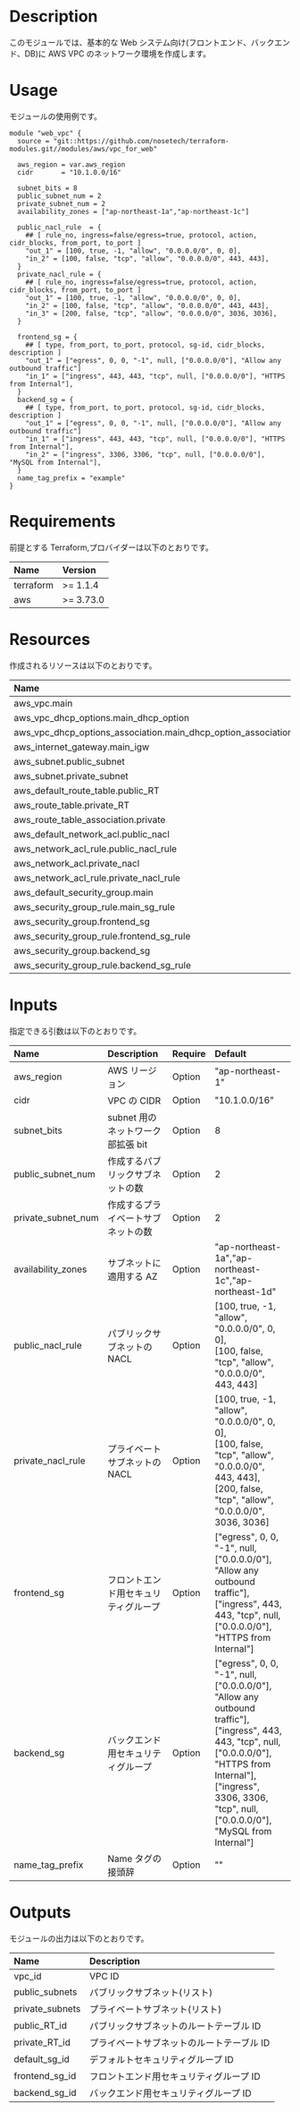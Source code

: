 # Description

このモジュールでは、基本的な Web システム向け(フロントエンド、バックエンド、DB)に AWS VPC のネットワーク環境を作成します。

# Usage

モジュールの使用例です。

    module "web_vpc" {
      source = "git::https://github.com/nosetech/terraform-modules.git//modules/aws/vpc_for_web"

      aws_region = var.aws_region
      cidr       = "10.1.0.0/16"

      subnet_bits = 8
      public_subnet_num = 2
      private_subnet_num = 2
      availability_zones = ["ap-northeast-1a","ap-northeast-1c"]

      public_nacl_rule  = {
        ## [ rule_no, ingress=false/egress=true, protocol, action, cidr_blocks, from_port, to_port ]
        "out_1" = [100, true, -1, "allow", "0.0.0.0/0", 0, 0],
        "in_2" = [100, false, "tcp", "allow", "0.0.0.0/0", 443, 443],
      }
      private_nacl_rule = {
        ## [ rule_no, ingress=false/egress=true, protocol, action, cidr_blocks, from_port, to_port ]
        "out_1" = [100, true, -1, "allow", "0.0.0.0/0", 0, 0],
        "in_2" = [100, false, "tcp", "allow", "0.0.0.0/0", 443, 443],
        "in_3" = [200, false, "tcp", "allow", "0.0.0.0/0", 3036, 3036],
      }

      frontend_sg = {
        ## [ type, from_port, to_port, protocol, sg-id, cidr_blocks, description ]
        "out_1" = ["egress", 0, 0, "-1", null, ["0.0.0.0/0"], "Allow any outbound traffic"]
        "in_1" = ["ingress", 443, 443, "tcp", null, ["0.0.0.0/0"], "HTTPS from Internal"],
      }
      backend_sg = {
        ## [ type, from_port, to_port, protocol, sg-id, cidr_blocks, description ]
        "out_1" = ["egress", 0, 0, "-1", null, ["0.0.0.0/0"], "Allow any outbound traffic"]
        "in_1" = ["ingress", 443, 443, "tcp", null, ["0.0.0.0/0"], "HTTPS from Internal"],
        "in_2" = ["ingress", 3306, 3306, "tcp", null, ["0.0.0.0/0"], "MySQL from Internal"],
      }
      name_tag_prefix = "example"
    }

# Requirements

前提とする Terraform,プロバイダーは以下のとおりです。

| Name      | Version   |
| :-------- | :-------- |
| terraform | >= 1.1.4  |
| aws       | >= 3.73.0 |

# Resources

作成されるリソースは以下のとおりです。

| Name                                                          | Type     |
| :------------------------------------------------------------ | :------- |
| aws_vpc.main                                                  | resource |
| aws_vpc_dhcp_options.main_dhcp_option                         | resource |
| aws_vpc_dhcp_options_association.main_dhcp_option_association | resource |
| aws_internet_gateway.main_igw                                 | resource |
| aws_subnet.public_subnet                                      | resource |
| aws_subnet.private_subnet                                     | resource |
| aws_default_route_table.public_RT                             | resource |
| aws_route_table.private_RT                                    | resource |
| aws_route_table_association.private                           | resource |
| aws_default_network_acl.public_nacl                           | resource |
| aws_network_acl_rule.public_nacl_rule                         | resource |
| aws_network_acl.private_nacl                                  | resource |
| aws_network_acl_rule.private_nacl_rule                        | resource |
| aws_default_security_group.main                               | resource |
| aws_security_group_rule.main_sg_rule                          | resource |
| aws_security_group.frontend_sg                                | resource |
| aws_security_group_rule.frontend_sg_rule                      | resource |
| aws_security_group.backend_sg                                 | resource |
| aws_security_group_rule.backend_sg_rule                       | resource |

# Inputs

指定できる引数は以下のとおりです。

| Name               | Description                          | Require | Default                                                                                                                                                                                                                               |
| :----------------- | :----------------------------------- | :------ | :------------------------------------------------------------------------------------------------------------------------------------------------------------------------------------------------------------------------------------ |
| aws_region         | AWS リージョン                       | Option  | "ap-northeast-1"                                                                                                                                                                                                                      |
| cidr               | VPC の CIDR                          | Option  | "10.1.0.0/16"                                                                                                                                                                                                                         |
| subnet_bits        | subnet 用のネットワーク部拡張 bit    | Option  | 8                                                                                                                                                                                                                                     |
| public_subnet_num  | 作成するパブリックサブネットの数     | Option  | 2                                                                                                                                                                                                                                     |
| private_subnet_num | 作成するプライベートサブネットの数   | Option  | 2                                                                                                                                                                                                                                     |
| availability_zones | サブネットに適用する AZ              | Option  | "ap-northeast-1a","ap-northeast-1c","ap-northeast-1d"                                                                                                                                                                                 |
| public_nacl_rule   | パブリックサブネットの NACL          | Option  | [100, true, -1, "allow", "0.0.0.0/0", 0, 0],<br>[100, false, "tcp", "allow", "0.0.0.0/0", 443, 443]                                                                                                                                   |
| private_nacl_rule  | プライベートサブネットの NACL        | Option  | [100, true, -1, "allow", "0.0.0.0/0", 0, 0],<br>[100, false, "tcp", "allow", "0.0.0.0/0", 443, 443],<br>[200, false, "tcp", "allow", "0.0.0.0/0", 3036, 3036]                                                                         |
| frontend_sg        | フロントエンド用セキュリティグループ | Option  | ["egress", 0, 0, "-1", null, ["0.0.0.0/0"], "Allow any outbound traffic"],<br>["ingress", 443, 443, "tcp", null, ["0.0.0.0/0"], "HTTPS from Internal"]                                                                                |
| backend_sg         | バックエンド用セキュリティグループ   | Option  | ["egress", 0, 0, "-1", null, ["0.0.0.0/0"], "Allow any outbound traffic"],<br>["ingress", 443, 443, "tcp", null, ["0.0.0.0/0"], "HTTPS from Internal"],<br>["ingress", 3306, 3306, "tcp", null, ["0.0.0.0/0"], "MySQL from Internal"] |
| name_tag_prefix    | Name タグの接頭辞                    | Option  | ""                                                                                                                                                                                                                                    |

# Outputs

モジュールの出力は以下のとおりです。

| Name            | Description                               |
| :-------------- | :---------------------------------------- |
| vpc_id          | VPC ID                                    |
| public_subnets  | パブリックサブネット(リスト)              |
| private_subnets | プライベートサブネット(リスト)            |
| public_RT_id    | パブリックサブネットのルートテーブル ID   |
| private_RT_id   | プライベートサブネットのルートテーブル ID |
| default_sg_id   | デフォルトセキュリティグループ ID         |
| frontend_sg_id  | フロントエンド用セキュリティグループ ID   |
| backend_sg_id   | バックエンド用セキュリティグループ ID     |
